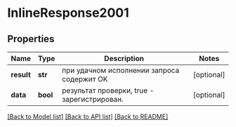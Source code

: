 # InlineResponse2001

## Properties
Name | Type | Description | Notes
------------ | ------------- | ------------- | -------------
**result** | **str** | при удачном исполнении запроса содержит OK | [optional] 
**data** | **bool** | результат проверки, true - зарегистрирован. | [optional] 

[[Back to Model list]](../README.md#documentation-for-models) [[Back to API list]](../README.md#documentation-for-api-endpoints) [[Back to README]](../README.md)

